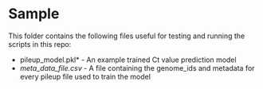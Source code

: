 # Sample
This folder contains the following files useful for testing and running the scripts in this repo:

* pileup_model.pkl* - An example trained Ct value prediction model  
* *meta_data_file.csv* - A file containing the genome_ids and metadata for every pileup file used to train the model
